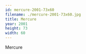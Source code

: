 ```yaml
---
id: mercure-2001-73x60
filename: ./mercure-2001-73x60.jpg
title: Mercure
year: 2001
height: 73
width: 60
---
```


Mercure
